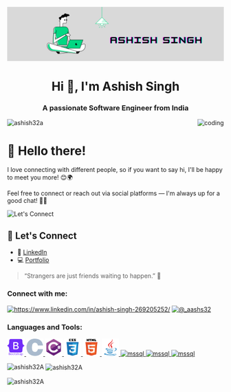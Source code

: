 
![logo](https://github.com/ashish32A/ashish32A/blob/main/action.png)
<h1 align="center">Hi 👋, I'm Ashish Singh</h1>
<h3 align="center">A passionate Software Engineer from India</h3>
<img align="right" alt="coding" src="https://media.tenor.com/NOYF3f82b_gAAAAC/programmer.gif">

<p align="left"> <img src="https://komarev.com/ghpvc/?username=ashish32a&label=Profile%20views&color=0e75b6&style=flat" alt="ashish32a" /> </p>

# 👋 Hello there!

I love connecting with different people, so if you want to say hi, I'll be happy to meet you more! 😊🌍

Feel free to connect or reach out via social platforms — I'm always up for a good chat! 💬✨

![Let's Connect](https://raw.githubusercontent.com/your-username/your-repo/main/connect-banner.png)

## 🚀 Let's Connect
- 💼 [LinkedIn](https://www.linkedin.com/in/ashish32)
- 💻 [Portfolio](https://yourportfolio.com)

> “Strangers are just friends waiting to happen.” 🌈


<h3 align="left">Connect with me:</h3>
<p align="left">
<a href="https://linkedin.com/in/https://www.linkedin.com/in/ashish-singh-269205252/" target="blank"><img align="center" src="https://raw.githubusercontent.com/rahuldkjain/github-profile-readme-generator/master/src/images/icons/Social/linked-in-alt.svg" alt="https://www.linkedin.com/in/ashish-singh-269205252/" height="30" width="40" /></a>
  <a href="https://instagram.com/@_aashs32" target="blank"><img align="center" src="https://raw.githubusercontent.com/rahuldkjain/github-profile-readme-generator/master/src/images/icons/Social/instagram.svg" alt="@_aashs32" height="30" width="40" /></a>

</p>

<h3 align="left">Languages and Tools:</h3>
<p align="left"> <a href="https://getbootstrap.com" target="_blank" rel="noreferrer"> <img src="https://raw.githubusercontent.com/devicons/devicon/master/icons/bootstrap/bootstrap-plain-wordmark.svg" alt="bootstrap" width="40" height="40"/> </a> <a href="https://www.cprogramming.com/" target="_blank" rel="noreferrer"> <img src="https://raw.githubusercontent.com/devicons/devicon/master/icons/c/c-original.svg" alt="c" width="40" height="40"/> </a> <a href="https://www.w3schools.com/cs/" target="_blank" rel="noreferrer"> <img src="https://raw.githubusercontent.com/devicons/devicon/master/icons/csharp/csharp-original.svg" alt="csharp" width="40" height="40"/> </a> <a href="https://www.w3schools.com/css/" target="_blank" rel="noreferrer"> <img src="https://raw.githubusercontent.com/devicons/devicon/master/icons/css3/css3-original-wordmark.svg" alt="css3" width="40" height="40"/> </a> <a href="https://www.w3.org/html/" target="_blank" rel="noreferrer"> <img src="https://raw.githubusercontent.com/devicons/devicon/master/icons/html5/html5-original-wordmark.svg" alt="html5" width="40" height="40"/> </a> <a href="https://www.java.com" target="_blank" rel="noreferrer"> <img src="https://raw.githubusercontent.com/devicons/devicon/master/icons/java/java-original.svg" alt="java" width="40" height="40"/> </a> <a href="https://www.microsoft.com/en-us/sql-server" target="_blank" rel="noreferrer"> <img src="https://www.svgrepo.com/show/303229/microsoft-sql-server-logo.svg" alt="mssql" width="40" height="40"/> </a>  <a href="https://flutter.dev/" target="_blank" rel="noreferrer"> <img src="https://www.svgrepo.com/show/353751/flutter.svg" alt="mssql" width="40" height="40"/> </a>
<a href="https://dotnet.microsoft.com/en-us/" target="_blank" rel="noreferrer"> <img src="https://www.svgrepo.com/show/330319/dot-net.svg" alt="mssql" width="40" height="40"/> </a>

</p>

<p><img align="left" src="https://github-readme-stats.vercel.app/api/top-langs?username=ashish32A&show_icons=true&locale=en&layout=compact" alt="ashish32A" /></p>

<p>&nbsp;<img align="center" src="https://github-readme-stats.vercel.app/api?username=ashish32A&show_icons=true&locale=en" alt="ashish32A" /></p>

<p><img align="center" src="https://github-readme-streak-stats.herokuapp.com/?user=ashish32A&" alt="ashish32A" /></p>


